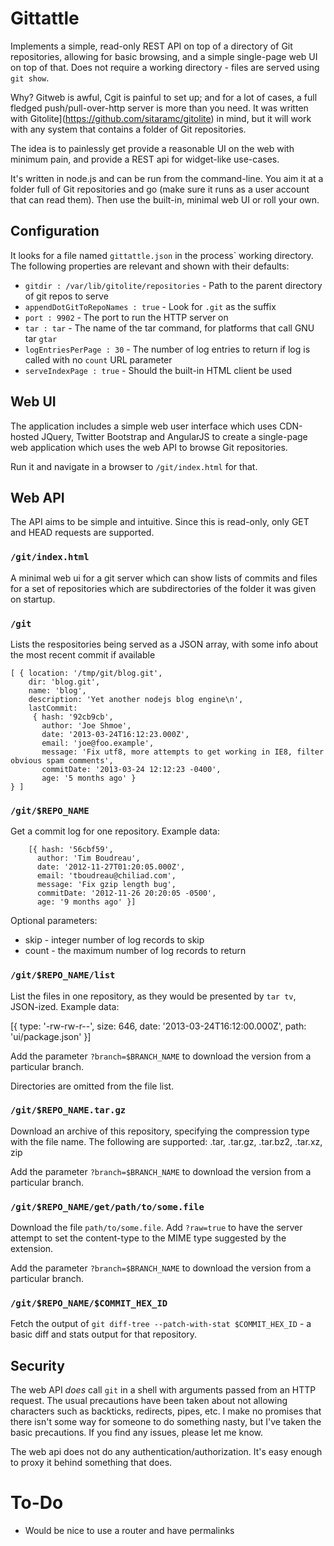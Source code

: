 Gittattle
=========

Implements a simple, read-only REST API on top of a directory of Git repositories,
allowing for basic browsing, and a simple single-page web UI on top of that.
Does not require a working directory - files are served using ``git show``.

Why?  Gitweb is awful, Cgit is painful to set up;  and for a lot of cases,
a full fledged push/pull-over-http server is more than you need.  It was 
written with Gitolite](https://github.com/sitaramc/gitolite) in mind,
but it will work with any system that contains a folder of Git repositories. 

The idea is to painlessly 
get provide a reasonable UI on the web with minimum pain, and provide a REST
api for widget-like use-cases.

It's written in node.js and can be run from the command-line.  You aim it at
a folder full of Git repositories and go (make sure it runs as a user account 
that can read them).  Then use the built-in, minimal web UI or roll your own.


Configuration
-------------

It looks for a file named ``gittattle.json`` in the process` working directory.
The following properties are relevant and shown with their defaults:

 * ``gitdir : /var/lib/gitolite/repositories`` - Path to the parent directory of git repos to serve
 * ``appendDotGitToRepoNames : true`` - Look for ``.git`` as the suffix
 * ``port : 9902`` - The port to run the HTTP server on
 * ``tar : tar`` - The name of the tar command, for platforms that call GNU tar ``gtar``
 * ``logEntriesPerPage : 30`` - The number of log entries to return if log is called with no ``count`` URL parameter
 * ``serveIndexPage : true`` - Should the built-in HTML client be used


Web UI
------

The application includes a simple web user interface which uses CDN-hosted
JQuery, Twitter Bootstrap and AngularJS to create a single-page web application
which uses the web API to browse Git repositories.

Run it and navigate in a browser to ``/git/index.html`` for that.


Web API
-------

The API aims to be simple and intuitive.  Since this is read-only, only GET and HEAD
requests are supported.

### ``/git/index.html``
A minimal web ui for a git server which can show lists of commits and files for
a set of repositories which are subdirectories of the folder it was given on
startup.

### ``/git``

Lists the respositories being served as a JSON array, with some info about the
most recent commit if available

    [ { location: '/tmp/git/blog.git',
        dir: 'blog.git',
        name: 'blog',
        description: 'Yet another nodejs blog engine\n',
        lastCommit: 
         { hash: '92cb9cb',
           author: 'Joe Shmoe',
           date: '2013-03-24T16:12:23.000Z',
           email: 'joe@foo.example',
           message: 'Fix utf8, more attempts to get working in IE8, filter obvious spam comments',
           commitDate: '2013-03-24 12:12:23 -0400',
           age: '5 months ago' }
    } ]


### ``/git/$REPO_NAME``

Get a commit log for one repository.  Example data:

        [{ hash: '56cbf59',
          author: 'Tim Boudreau',
          date: '2012-11-27T01:20:05.000Z',
          email: 'tboudreau@chiliad.com',
          message: 'Fix gzip length bug',
          commitDate: '2012-11-26 20:20:05 -0500',
          age: '9 months ago' }]

Optional parameters:

 * skip - integer number of log records to skip
 * count - the maximum number of log records to return


### ``/git/$REPO_NAME/list``

List the files in one repository, as they would be presented by ``tar tv``, JSON-ized.
Example data:

  [{ type: '-rw-rw-r--',
    size: 646,
    date: '2013-03-24T16:12:00.000Z',
    path: 'ui/package.json' }]

Add the parameter ``?branch=$BRANCH_NAME`` to download the version from a particular branch.

Directories are omitted from the file list.


### ``/git/$REPO_NAME.tar.gz``

Download an archive of this repository, specifying the compression type with
the file name.  The following are supported:  .tar, .tar.gz, .tar.bz2, .tar.xz, zip

Add the parameter ``?branch=$BRANCH_NAME`` to download the version from a particular branch.


### ``/git/$REPO_NAME/get/path/to/some.file``

Download the file ``path/to/some.file``.  Add ``?raw=true`` to have the server
attempt to set the content-type to the MIME type suggested by the extension.

Add the parameter ``?branch=$BRANCH_NAME`` to download the version from a particular branch.


### ``/git/$REPO_NAME/$COMMIT_HEX_ID``

Fetch the output of ``git diff-tree --patch-with-stat $COMMIT_HEX_ID`` - a basic
diff and stats output for that repository.


## Security

The web API *does* call ``git`` in a shell with arguments passed from an HTTP
request.  The usual precautions have been taken about not allowing characters
such as backticks, redirects, pipes, etc.  I make no promises that there isn't
some way for someone to do something nasty, but I've taken the basic 
precautions.  If you find any issues, please let me know.

The web api does not do any authentication/authorization.  It's easy enough to
proxy it behind something that does.


# To-Do

 * Would be nice to use a router and have permalinks

